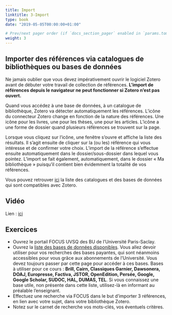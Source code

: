 ```yaml
---
title: Import
linktitle: 3-Import
type: book
date: "2019-05-05T00:00:00+01:00"

# Prev/next pager order (if `docs_section_pager` enabled in `params.toml`)
weight: 3
---
```


## Importer des références via catalogues de bibliothèques ou bases de données

Ne jamais oublier que vous devez impérativement ouvrir le logiciel Zotero avant de débuter votre travail de collection de références. **L’import de références depuis le navigateur ne peut fonctionner si Zotero n’est pas ouvert.**

Quand vous accédez à une base de données, à un catalogue de bibliothèque, Zotero va détecter automatiquement les références. L’icône du connecteur Zotero change en fonction de la nature des références. Une icône pour les livres, une pour les thèses, une pour les articles. L’icône a une forme de dossier quand plusieurs références se trouvent sur la page.

Lorsque vous cliquez sur l’icône, une fenêtre s’ouvre et affiche la liste des résultats. Il s’agit ensuite de cliquer sur la (ou les) référence qui vous intéresse et de confirmer votre choix. L’import de la référence s’effectue ensuite automatiquement dans le dossier/sous-dossier dans lequel vous pointez. L’import se fait également, automatiquement, dans le dossier « Ma bibliothèque » puisqu’il contient bien évidemment la totalité de vos références.

 Vous pouvez retrouver [ici](https://www.zotero.org/support/fr/translators) la liste des catalogues et des bases de données qui sont compatibles avec Zotero.
 
## Vidéo 

Lien : [ici](http://g.recordit.co/WrnuJ9evhM.gif)


## Exercices

- Ouvrez le portail FOCUS UVSQ des BU de l’Université Paris-Saclay.
- Ouvrez la [liste des bases de données disponibles](http://www.bib.uvsq.fr/bibliotheque-numerique/). Vous allez devoir utiliser pour vos recherches des bases payantes, qui sont néanmoins accessibles pour vous grâce aux abonnements de l’Université. Vous devez toujours passer par cette page pour accéder à ces bases. Bases à utiliser pour ce cours : **Brill, Cairn, Classiques Garnier, Dawsonera, DOAJ, Europresse, Factiva, JSTOR, OpenEdition, Persée, Google, Google Scholar, SUDOC, HAL, DUMAS, TEL**. Si vous connaissez une base utile, non présente dans cette liste, utilisez-là en informant au préalable l’enseignant.
- Effectuez une recherche via FOCUS dans le but d’importer 3 références, en lien avec votre sujet, dans votre bibliothèque Zotero.
- Notez sur le carnet de recherche vos mots-clés, vos éventuels critères.
